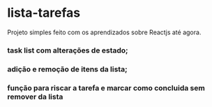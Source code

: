 # lista-tarefas
Projeto simples feito com os aprendizados sobre Reactjs até agora. <br>
### task list com alterações de estado;<br>
### adição e remoção de itens da lista;<br>
### função para riscar a tarefa e marcar como concluida sem remover da lista<br>
